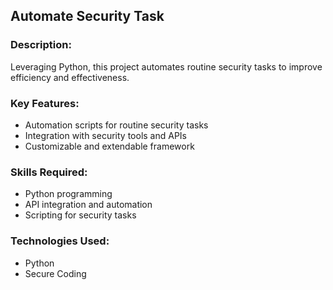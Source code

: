 ## Automate Security Task

### Description: 
 Leveraging Python, this project automates routine security tasks to improve efficiency and effectiveness.

### Key Features:
* Automation scripts for routine security tasks
* Integration with security tools and APIs
* Customizable and extendable framework

### Skills Required:
* Python programming
* API integration and automation
* Scripting for security tasks

### Technologies Used:
* Python
* Secure Coding
